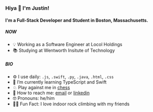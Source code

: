 ### Hiya 👋 I'm Justin!
#### I'm a Full-Stack Developer and Student in Boston, Massachusetts.
##### NOW
- 💡 Working as a Software Engineer at Locol Holdings
- 📚 Studying at Wentworth Insitute of Technology
##### BIO
- ⚙️ I use daily: `.js`, `.swift`, `.py`, `.java`, `.html`, `.css`
- 📖 I’m currently learning TypeScript and Swift
- ♘ Play against me in [chess](https://lichess.org/@/Whovain)
- 📩 How to reach me: [email](nguyenj32@wit.edu) or [linkedin](https://www.linkedin.com/in/nguyenj32/)
- 🤓 Pronouns: he/him
- 🧗‍♂️ Fun Fact: I love indoor rock climbing with my friends
